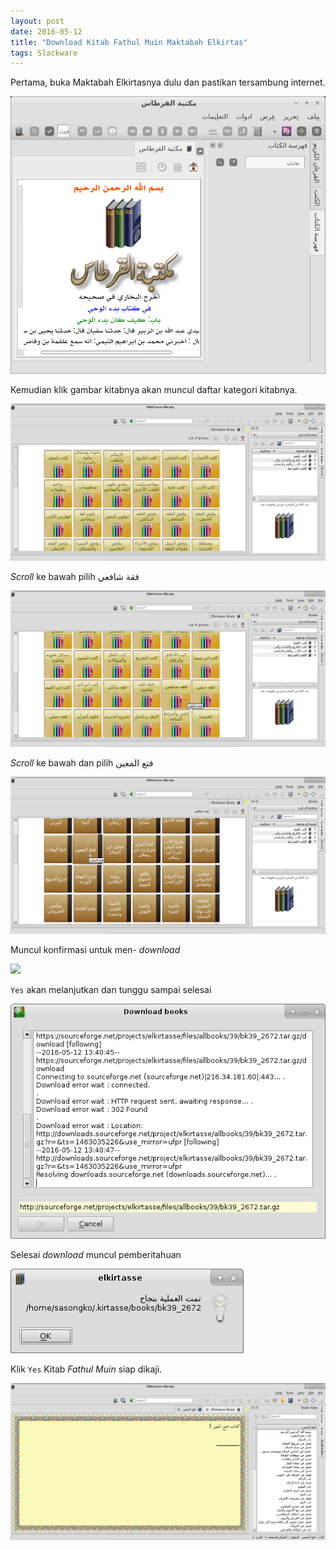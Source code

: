 ```yaml
---
layout: post
date: 2016-05-12
title: "Download Kitab Fathul Muin Maktabah Elkirtas"
tags: Slackware
---
```

Pertama, buka Maktabah Elkirtasnya dulu dan pastikan tersambung internet.

![](/gambar/elkirtasse-2-home.png)

Kemudian klik gambar kitabnya akan muncul daftar kategori kitabnya.

![](/gambar/elkirtasse-daftarkitab.png)

_Scroll_ ke bawah pilih فقة شافعي   

![](/gambar/elkirtasse-list-kitab-focus-fiqh-syafii.png)

_Scroll_ ke bawah dan pilih فتع المعين 

![](/gambar/elkirtasse-list-fiqh-syafii-fathul-muin.png)

Muncul konfirmasi untuk men- _download_

![](/gambar/elkirtasse-konfirm-download-fathul-muin.png)

<code>Yes</code> akan melanjutkan dan tunggu sampai selesai

![](/gambar/elkirtasse-download-fathul-muin.png)

Selesai _download_ muncul pemberitahuan

![](/gambar/elkirtasse-download-fathul-muin-komplet.png)

Klik <code>Yes</code> Kitab _Fathul Muin_ siap dikaji.

![](/gambar/elkirtasse-fathul-muin-home.png)